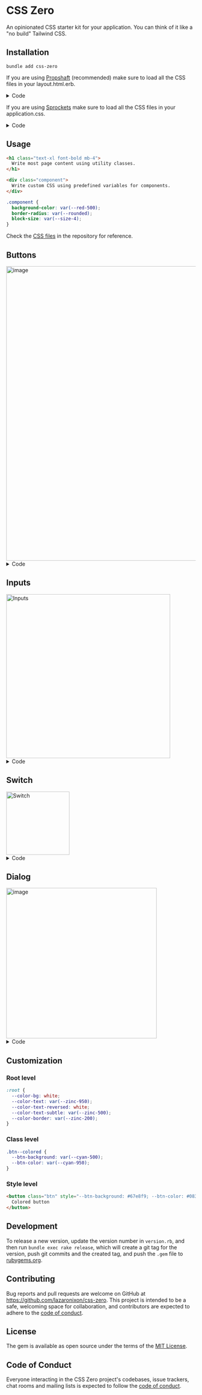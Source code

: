 # CSS Zero

An opinionated CSS starter kit for your application. You can think of it like a "no build" Tailwind CSS.

## Installation

```
bundle add css-zero
```

If you are using [Propshaft](https://github.com/rails/propshaft) (recommended) make sure to load all the CSS files in your layout.html.erb.

<details>
<summary>Code</summary>

```html+erb
<%= stylesheet_link_tag :all, "data-turbo-track": "reload" %>
```
</details>

If you are using [Sprockets](https://github.com/rails/sprockets) make sure to load all the CSS files in your application.css.

<details>
<summary>Code</summary>

```css
*= require _reset
*= require animations
*= require base
*= require borders
*= require buttons
*= require colors
*= require dialog
*= require effects
*= require filters
*= require grid
*= require inputs
*= require separators
*= require sizes
*= require transform
*= require transition
*= require typography
*= require_tree .
*= require_self
*= require zutilities
```
</details>

## Usage

```html
<h1 class="text-xl font-bold mb-4">
  Write most page content using utility classes.
</h1>

<div class="component">
  Write custom CSS using predefined variables for components.
</div>
```

```css
.component {
  background-color: var(--red-500);
  border-radius: var(--rounded);
  block-size: var(--size-4);
}
```

Check the [CSS files](app/assets/stylesheets) in the repository for reference.

## Buttons

<img width="783" alt="image" src="https://github.com/lazaronixon/css-zero/assets/2651240/4e6a6829-5dd0-4eff-9b2f-33c9de85d3ef">

<details>
<summary>Code</summary>

```html+erb
<div class="flex justify-center gap">
  <button class="btn">Primary</button>
  <button class="btn btn--secondary">Secondary</button>
  <button class="btn btn--outline">Outline</button>
  <button class="btn btn--plain">Plain</button>
  <button class="btn btn--positive">Positive</button>
  <button class="btn btn--negative">Negative</button>

  <button class="btn">
    <%= image_tag "plus.svg", role: "presentation", size: 20 %>
    <span>With icon</span>
  </button>
</div>
```
</details>

## Inputs

<img width="436" alt="Inputs" src="https://github.com/lazaronixon/css-zero/assets/2651240/9935df82-606f-4ebb-bfd7-d18c9bc8b5f5">

<details>
<summary>Code</summary>

```html
<form method="post" class="flex flex-col w-full gap" style="max-inline-size: 24rem;">
  <div class="flex flex-col grow gap-small">
    <label for="name_field" class="text-sm font-medium">Full name</label>
    <input type="text" id="name_field" class="input" minlength="2" required>
  </div>

  <div class="flex flex-col gap-small">
    <label for="date_field" class="text-sm font-medium">Date picker</label>
    <input type="date" id="date_field" class="input">
  </div>

  <div class="flex flex-col gap-small">
    <label for="file_field" class="text-sm font-medium">File</label>
    <input type="file" id="file_field" class="input">
  </div>

  <div class="flex flex-col gap-small">
    <label for="age_range_field" class="text-sm font-medium">Age Range</label>
    <select id="age_range_field" class="input">
      <option value="0-13">0-13</option>
      <option value="14-17">14-17</option>
    </select>
  </div>

  <div class="flex flex-col gap-small">
    <label for="comment_field" class="text-sm font-medium">Comment</label>
    <textarea id="comment_field" rows="3" class="input"></textarea>
  </div>

  <div class="flex items-center gap-small">
    <input type="checkbox" class="checkbox" id="terms">
    <label for="terms" class="text-sm font-medium">Accept terms and conditions</label>
  </div>
</form>
```
</details>

## Switch

<img width="168" alt="Switch" src="https://github.com/lazaronixon/css-zero/assets/2651240/46e8e762-6856-4be1-8948-9aa595d19c8b">

<details>
<summary>Code</summary>

```html
<div class="flex items-center gap-small">
  <label for="terms_field" class="switch" style="">
    <input type="checkbox" id="terms_field" class="switch__input">
    <span class="switch__btn"></span>
  </label>
  <span class="text-sm font-medium">Airplane Mode</span>
</div>
```
</details>

## Dialog

<img width="400" alt="image" src="https://github.com/lazaronixon/css-zero/assets/2651240/923df0e7-7824-44be-8164-dc2175576a13">


<details>
<summary>Code</summary>

```html
<button class="btn" onclick="my_modal.showModal();">Show modal</button>

<dialog id="my_modal" class="dialog">
  <h1 class="text-lg font-semibold">Are you absolutely sure?</h1>
  <p class="text-sm text-subtle mbs-2">This action cannot be undone. This will permanently delete your account and remove your data from our servers.</p>

  <div class="flex gap-small justify-end mbs-4">
    <form method="dialog"><button class="btn btn--outline">Cancel</button></form>
    <button class="btn">Continue</button>
  </div>
</dialog>
```
</details>

## Customization

### Root level

```css
:root {
  --color-bg: white;
  --color-text: var(--zinc-950);
  --color-text-reversed: white;
  --color-text-subtle: var(--zinc-500);
  --color-border: var(--zinc-200);
}
```

### Class level

```css
.btn--colored {
  --btn-background: var(--cyan-500);
  --btn-color: var(--cyan-950);
}
```

### Style level

```html
<button class="btn" style="--btn-background: #67e8f9; --btn-color: #083344;">
  Colored button
</button>
```

## Development

To release a new version, update the version number in `version.rb`, and then run `bundle exec rake release`, which will create a git tag for the version, push git commits and the created tag, and push the `.gem` file to [rubygems.org](https://rubygems.org).

## Contributing

Bug reports and pull requests are welcome on GitHub at https://github.com/lazaronixon/css-zero. This project is intended to be a safe, welcoming space for collaboration, and contributors are expected to adhere to the [code of conduct](https://github.com/lazaronixon/css-zero/blob/master/CODE_OF_CONDUCT.md).

## License

The gem is available as open source under the terms of the [MIT License](https://opensource.org/licenses/MIT).

## Code of Conduct

Everyone interacting in the CSS Zero project's codebases, issue trackers, chat rooms and mailing lists is expected to follow the [code of conduct](https://github.com/lazaronixon/css-zero/blob/master/CODE_OF_CONDUCT.md).
